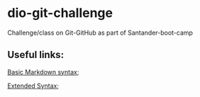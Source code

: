 # dio-git-challenge
Challenge/class on Git-GitHub as part of Santander-boot-camp

## Useful links:
[Basic Markdown syntax](https://www.markdownguide.org/basic-syntax/);

[Extended Syntax](https://www.markdownguide.org/extended-syntax/);
